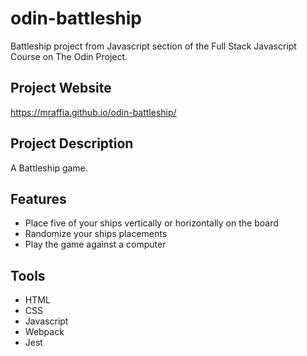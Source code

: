 # odin-battleship
Battleship project from Javascript section of the Full Stack Javascript Course on The Odin Project.

## Project Website
https://mraffia.github.io/odin-battleship/

## Project Description
A Battleship game.

## Features
- Place five of your ships vertically or horizontally on the board
- Randomize your ships placements
- Play the game against a computer

## Tools
- HTML
- CSS
- Javascript
- Webpack
- Jest